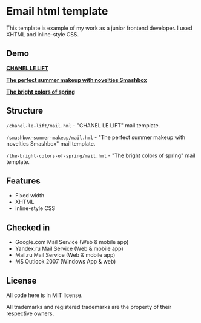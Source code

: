 Email html template
=============
This template is example of my work as a junior frontend developer.
I used XHTML and inline-style CSS.

## Demo
**[CHANEL LE LIFT](http://htmlpreview.github.io/?https://github.com/arthique/mail-rivegauche/blob/master/chanel-le-lift/mail.html)**

**[The perfect summer makeup with novelties Smashbox](http://htmlpreview.github.io/?https://github.com/arthique/mail-rivegauche/blob/master/smashbox-summer-makeup/mail.html)**

**[The bright colors of spring](http://htmlpreview.github.io/?https://github.com/arthique/mail-rivegauche/blob/master/the-bright-colors-of-spring/mail.html)**

## Structure
`/chanel-le-lift/mail.hml` - "CHANEL LE LIFT" mail template.

`/smashbox-summer-makeup/mail.hml` - "The perfect summer makeup with novelties Smashbox" mail template.

`/the-bright-colors-of-spring/mail.hml` - "The bright colors of spring" mail template.

## Features
* Fixed width
* XHTML
* inline-style CSS

## Checked in
* Google.com Mail Service (Web & mobile app)
* Yandex.ru Mail Service (Web & mobile app)
* Mail.ru Mail Service (Web & mobile app)
* MS Outlook 2007 (Windows App & web)

## License
All code here is in MIT license.

All trademarks and registered trademarks are the property of their respective owners.
